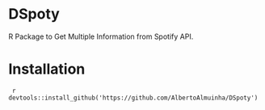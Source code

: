 # DSpoty

R Package to Get Multiple Information from Spotify API.

# Installation

`` r devtools::install_github('https://github.com/AlbertoAlmuinha/DSpoty')``


